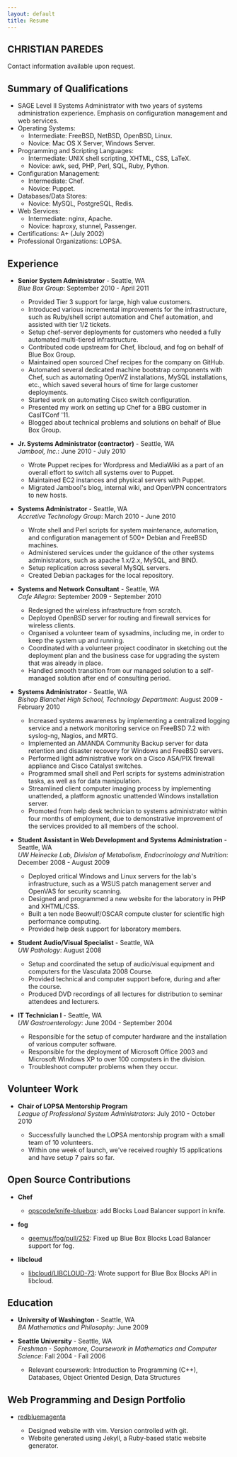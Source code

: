 ```yaml
---
layout: default
title: Resume
---
```


CHRISTIAN PAREDES
-----------------

Contact information available upon request.

Summary of Qualifications
-------------------------

* SAGE Level II Systems Administrator with two years of systems administration experience. Emphasis on configuration management and web services.
* Operating Systems:
	- Intermediate: FreeBSD, NetBSD, OpenBSD, Linux.
	- Novice: Mac OS X Server, Windows Server.
* Programming and Scripting Languages: 
	- Intermediate: UNIX shell scripting, XHTML, CSS, LaTeX.
	- Novice: awk, sed, PHP, Perl, SQL, Ruby, Python.
* Configuration Management:
	- Intermediate: Chef.
	- Novice: Puppet.
* Databases/Data Stores:
	- Novice: MySQL, PostgreSQL, Redis.
* Web Services:
	- Intermediate: nginx, Apache.
	- Novice: haproxy, stunnel, Passenger.
* Certifications: A+ (July 2002)
* Professional Organizations: LOPSA.

Experience
----------

*   **Senior System Administrator** - Seattle, WA  
    *Blue Box Group*: September 2010 - April 2011

	- Provided Tier 3 support for large, high value customers.
	- Introduced various incremental improvements for the infrastructure, such as Ruby/shell script automation and Chef automation, and assisted with tier 1/2 tickets.
	- Setup chef-server deployments for customers who needed a fully automated multi-tiered infrastructure.
	- Contributed code upstream for Chef, libcloud, and fog on behalf of Blue Box Group.
	- Maintained open sourced Chef recipes for the company on GitHub.
	- Automated several dedicated machine bootstrap components with Chef, such as automating OpenVZ installations, MySQL installations, etc., which saved several hours of time for large customer deployments.
	- Started work on automating Cisco switch configuration.
	- Presented my work on setting up Chef for a BBG customer in CasITConf '11.
	- Blogged about technical problems and solutions on behalf of Blue Box Group.

*   **Jr. Systems Administrator (contractor)** - Seattle, WA  
    *Jambool, Inc.*: June 2010 - July 2010

	- Wrote Puppet recipes for Wordpress and MediaWiki as a part of an overall effort to switch all systems over to Puppet.
	- Maintained EC2 instances and physical servers with Puppet.
	- Migrated Jambool's blog, internal wiki, and OpenVPN concentrators to new hosts.

*   **Systems Administrator** - Seattle, WA  
    *Accretive Technology Group*: March 2010 - June 2010

	- Wrote shell and Perl scripts for system maintenance, automation, and configuration
	  management of 500+ Debian and FreeBSD machines.
	- Administered services under the guidance of the other systems administrators, such as
	  apache 1.x/2.x, MySQL, and BIND.
	- Setup replication across several MySQL servers.
	- Created Debian packages for the local repository.

*   **Systems and Network Consultant** - Seattle, WA  
    *Cafe Allegro*: September 2009 - September 2010

	- Redesigned the wireless infrastructure from scratch.
	- Deployed OpenBSD server for routing and firewall services for wireless clients.
	- Organised a volunteer team of sysadmins, including me, in order to keep the system up and running.
	- Coordinated with a volunteer project coodinator in sketching out the deployment plan and the business case for upgrading the system that was already in place.
	- Handled smooth transition from our managed solution to a self-managed solution after end of consulting period.

*   **Systems Administrator** - Seattle, WA  
    *Bishop Blanchet High School, Technology Department*: August 2009 - February 2010

	- Increased systems awareness by implementing a centralized logging service and a network monitoring service on FreeBSD 7.2 with syslog-ng, Nagios, and MRTG.
	- Implemented an AMANDA Community Backup server for data retention and disaster recovery for Windows and FreeBSD servers.
	- Performed light administrative work on a Cisco ASA/PIX firewall appliance and Cisco Catalyst switches.
	- Programmed small shell and Perl scripts for systems administration tasks, as well as for data manipulation.
	- Streamlined client computer imaging process by implementing unattended, a platform agnostic unattended Windows installation server.
	- Promoted from help desk technician to systems administrator within four months of employment, due to demonstrative improvement of the services provided to all members of the school.

*   **Student Assistant in Web Development and Systems Administration** - Seattle, WA  
    *UW Heinecke Lab, Division of Metabolism, Endocrinology and Nutrition*: December 2008 - August 2009

	- Deployed critical Windows and Linux servers for the lab's infrastructure, such as a WSUS patch management server and OpenVAS for security scanning.
	- Designed and programmed a new website for the laboratory in PHP and XHTML/CSS.
	- Built a ten node Beowulf/OSCAR compute cluster for scientific high performance computing.
	- Provided help desk support for laboratory members.

*   **Student Audio/Visual Specialist** - Seattle, WA  
    *UW Pathology*: August 2008

	- Setup and coordinated the setup of audio/visual equipment and computers for the Vasculata 2008 Course.
	- Provided technical and computer support before, during and after the course.
	- Produced DVD recordings of all lectures for distribution to seminar attendees and lecturers.

*   **IT Technician I** - Seattle, WA  
    *UW Gastroenterology*: June 2004 - September 2004

	- Responsible for the setup of computer hardware and the installation of various computer software.
	- Responsible for the deployment of Microsoft Office 2003 and Microsoft Windows XP to over 100 computers in the division.
	- Troubleshoot computer problems when they occur.

Volunteer Work
--------------

*   **Chair of LOPSA Mentorship Program**  
    *League of Professional System Administrators*: July 2010 - October 2010

	- Successfully launched the LOPSA mentorship program with a small team of 10 volunteers.
	- Within one week of launch, we've received roughly 15 applications and have setup 7 pairs so far.

Open Source Contributions
-------------------------

*   **Chef**  

	- [opscode/knife-bluebox][kb]: add Blocks Load Balancer support in knife. 

*   **fog**  

	- [geemus/fog/pull/252][fog]: Fixed up Blue Box Blocks Load Balancer support for fog.

*   **libcloud**  

	- [libcloud/LIBCLOUD-73][LIBCLOUD-73]: Wrote support for Blue Box Blocks API in libcloud.

Education
---------

*   **University of Washington** - Seattle, WA  
    *BA Mathematics and Philosophy*: June 2009

*   **Seattle University** - Seattle, WA  
    *Freshman - Sophomore, Coursework in Mathematics and Computer Science*: Fall 2004 - Fall 2006

	- Relevant coursework: Introduction to Programming (C++), Databases, Object Oriented Design, Data Structures


Web Programming and Design Portfolio
------------------------------------

* [redbluemagenta][rbm]

  - Designed website with vim.  Version controlled with git.
  - Website generated using Jekyll, a Ruby-based static website generator.

[kb]: http://github.com/opscode/knife-bluebox
[fog]: http://github.com/geemus/fog/pull/252
[LIBCLOUD-73]: https://issues.apache.org/jira/browse/LIBCLOUD-73
[rbm]: http://redbluemagenta.com
